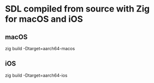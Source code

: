 # SDL compiled from source with Zig for macOS and iOS

## macOS

zig build -Dtarget=aarch64-macos

## iOS

zig build -Dtarget=aarch64-ios
